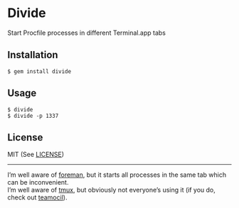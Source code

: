 # Divide
Start Procfile processes in different Terminal.app tabs

## Installation
```
$ gem install divide
```

## Usage
```
$ divide
$ divide -p 1337
```
## License
MIT (See [LICENSE][])

---

I’m well aware of [foreman][], but it starts all processes in the same tab which can be inconvenient.<br>
I’m well aware of [tmux][], but obviously not everyone’s using it (if you do, check out [teamocil][]).

[LICENSE]: /LICENSE.md
[foreman]: https://github.com/dollar/foreman
[tmux]: http://tmux.sourceforge.net
[teamocil]: https://github.com/remiprev/teamocil

